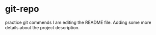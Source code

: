 # git-repo
practice git commends
I am editing the README file. Adding some more details about the project description.
